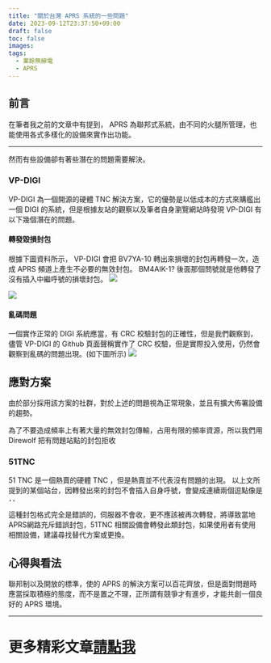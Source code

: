 ```yaml
---
title: "關於台灣 APRS 系統的一些問題"
date: 2023-09-12T23:37:50+09:00
draft: false
toc: false
images:
tags:
  - 業餘無線電
  - APRS
---
```

## 前言
在筆者我之前的文章中有提到， APRS 為聯邦式系統，由不同的火腿所管理，也能使用各式多樣化的設備來實作出功能。
***
然而有些設備卻有著些潛在的問題需要解決。
### VP-DIGI
VP-DIGI 為一個開源的硬體 TNC 解決方案，它的優勢是以低成本的方式來購艦出一個 DIGI 的系統，但是根據友站的觀察以及筆者自身瀏覽網站時發現 VP-DIGI 有以下幾個潛在的問題。
#### 轉發毀損封包
根據下圖資料所示， VP-DIGI 會把 BV7YA-10 轉出來損壞的封包再轉發一次，造成 APRS 頻道上產生不必要的無效封包。
BM4AIK-1? 後面那個問號就是他轉發了沒有插入中繼呼號的損壞封包。
![](https://hackmd.io/_uploads/rJoabkCRh.jpg)

![](https://hackmd.io/_uploads/Hk9pbJARh.jpg)
#### 亂碼問題

一個實作正常的 DIGI 系統應當，有 CRC 校驗封包的正確性，但是我們觀察到，儘管 VP-DIGI 的 Github 頁面聲稱實作了 CRC 校驗，但是實際投入使用，仍然會觀察到亂碼的問題出現。(如下圖所示)
![](https://hackmd.io/_uploads/SkSDceAA3.jpg)
## 應對方案
由於部分採用該方案的社群，對於上述的問題視為正常現象，並且有擴大佈署設備的趨勢。

為了不要造成頻率上有著大量的無效封包傳輸，占用有限的頻率資源，所以我們用 Direwolf 把有問題站點的封包拒收

### 51TNC
51 TNC 是一個熱賣的硬體 TNC ，但是熱賣並不代表沒有問題的出現。
以上文所提到的某個站台，因轉發出來的封包不會插入自身呼號，會變成連續兩個逗點像是 `,,`

這種封包格式完全是錯誤的，伺服器不會收，更不應該被再次轉發，將導致當地APRS網路充斥錯誤封包，51TNC 相關設備會轉發此類封包，如果使用者有使用相關設備，建議尋找替代方案或更換。

## 心得與看法
聯邦制以及開放的標準，使的 APRS 的解決方案可以百花齊放，但是面對問題時應當採取積極的態度，而不是置之不理，正所謂有競爭才有進步，才能共創一個良好的 APRS 環境。
***
# 更多精彩文章[請點我](https://yakumo.tw/posts/2023/09/)